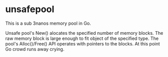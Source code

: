 # unsafepool

This is a sub 3nanos memory pool in Go.

Unsafe pool's New() alocates the specified number of memory blocks. 
The raw memory block is large enough to fit object of the specified type. 
The pool's Alloc()/Free() API operates with pointers to the blocks. At this point Go crowd runs away crying.
